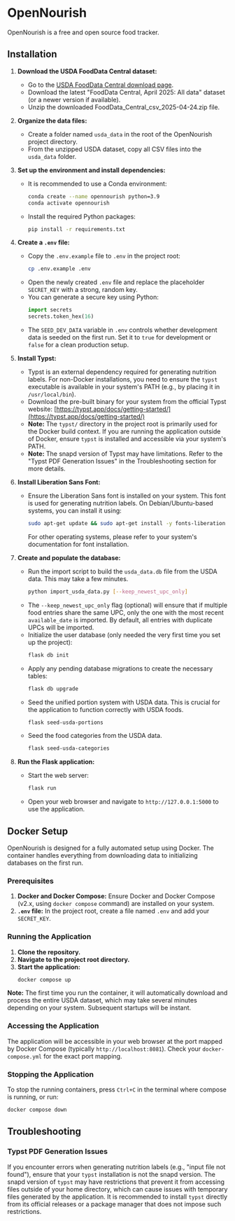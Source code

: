 # OpenNourish
OpenNourish is a free and open source food tracker.

## Installation

1. **Download the USDA FoodData Central dataset:**
   - Go to the [USDA FoodData Central download page](https://fdc.nal.usda.gov/download-datasets.html).
   - Download the latest "FoodData Central, April 2025: All data" dataset (or a newer version if available).
   - Unzip the downloaded FoodData_Central_csv_2025-04-24.zip file.

2. **Organize the data files:**
   - Create a folder named `usda_data` in the root of the OpenNourish project directory.
   - From the unzipped USDA dataset, copy all CSV files into the `usda_data` folder.

3. **Set up the environment and install dependencies:**
   - It is recommended to use a Conda environment:
     ```bash
     conda create --name opennourish python=3.9
     conda activate opennourish
     ```
   - Install the required Python packages:
     ```bash
     pip install -r requirements.txt
     ```

4. **Create a `.env` file:**
    - Copy the `.env.example` file to `.env` in the project root:
      ```bash
      cp .env.example .env
      ```
    - Open the newly created `.env` file and replace the placeholder `SECRET_KEY` with a strong, random key.
    - You can generate a secure key using Python:
      ```python
      import secrets
      secrets.token_hex(16)
      ```
    - The `SEED_DEV_DATA` variable in `.env` controls whether development data is seeded on the first run. Set it to `true` for development or `false` for a clean production setup.

5. **Install Typst:**
   - Typst is an external dependency required for generating nutrition labels. For non-Docker installations, you need to ensure the `typst` executable is available in your system's PATH (e.g., by placing it in `/usr/local/bin`).
   - Download the pre-built binary for your system from the official Typst website: [https://typst.app/docs/getting-started/](https://typst.app/docs/getting-started/)
   - **Note:** The `typst/` directory in the project root is primarily used for the Docker build context. If you are running the application outside of Docker, ensure `typst` is installed and accessible via your system's PATH.
   - **Note:** The snapd version of Typst may have limitations. Refer to the "Typst PDF Generation Issues" in the Troubleshooting section for more details.

6. **Install Liberation Sans Font:**
   - Ensure the Liberation Sans font is installed on your system. This font is used for generating nutrition labels. On Debian/Ubuntu-based systems, you can install it using:
     ```bash
     sudo apt-get update && sudo apt-get install -y fonts-liberation
     ```
     For other operating systems, please refer to your system's documentation for font installation.

7. **Create and populate the database:**
   - Run the import script to build the `usda_data.db` file from the USDA data. This may take a few minutes.
     ```bash
     python import_usda_data.py [--keep_newest_upc_only]
     ```
   - The `--keep_newest_upc_only` flag (optional) will ensure that if multiple food entries share the same UPC, only the one with the most recent `available_date` is imported. By default, all entries with duplicate UPCs will be imported.
   - Initialize the user database (only needed the very first time you set up the project):
     ```bash
     flask db init
     ```
   - Apply any pending database migrations to create the necessary tables:
     ```bash
     flask db upgrade
     ```
   - Seed the unified portion system with USDA data. This is crucial for the application to function correctly with USDA foods.
     ```bash
     flask seed-usda-portions
     ```
   - Seed the food categories from the USDA data.
     ```bash
     flask seed-usda-categories
     ```

8. **Run the Flask application:**
   - Start the web server:
     ```bash
     flask run
     ```
   - Open your web browser and navigate to `http://127.0.0.1:5000` to use the application.

## Docker Setup

OpenNourish is designed for a fully automated setup using Docker. The container handles everything from downloading data to initializing databases on the first run.

### Prerequisites

1.  **Docker and Docker Compose:** Ensure Docker and Docker Compose (v2.x, using `docker compose` command) are installed on your system.
2.  **`.env` file:** In the project root, create a file named `.env` and add your `SECRET_KEY`.

### Running the Application

1.  **Clone the repository.**
2.  **Navigate to the project root directory.**
3.  **Start the application:**
    ```bash
    docker compose up
    ```

**Note:** The first time you run the container, it will automatically download and process the entire USDA dataset, which may take several minutes depending on your system. Subsequent startups will be instant.

### Accessing the Application

The application will be accessible in your web browser at the port mapped by Docker Compose (typically `http://localhost:8081`). Check your `docker-compose.yml` for the exact port mapping.

### Stopping the Application

To stop the running containers, press `Ctrl+C` in the terminal where compose is running, or run:
```bash
docker compose down
```

## Troubleshooting

### Typst PDF Generation Issues
If you encounter errors when generating nutrition labels (e.g., "input file not found"), ensure that your `typst` installation is not the snapd version. The snapd version of `typst` may have restrictions that prevent it from accessing files outside of your home directory, which can cause issues with temporary files generated by the application. It is recommended to install `typst` directly from its official releases or a package manager that does not impose such restrictions.

